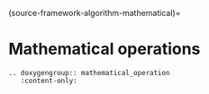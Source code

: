 (source-framework-algorithm-mathematical)=
# Mathematical operations


```{eval-rst}
.. doxygengroup:: mathematical_operation
   :content-only:
```
